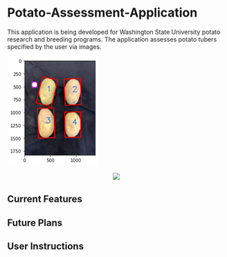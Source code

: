 # Potato-Assessment-Application
This application is being developed for Washington State University potato research and breeding programs. The application assesses potato tubers specified by the user via images.

![plot](./test_images/title_img_dont_use.png)
<p align="center">
  <img src="https://github.com/Team-Chorotega/Potato-Assessment-Application/test_images/title_img_dont_use.png?raw=true" />
</p>


## Current Features


## Future Plans


## User Instructions
